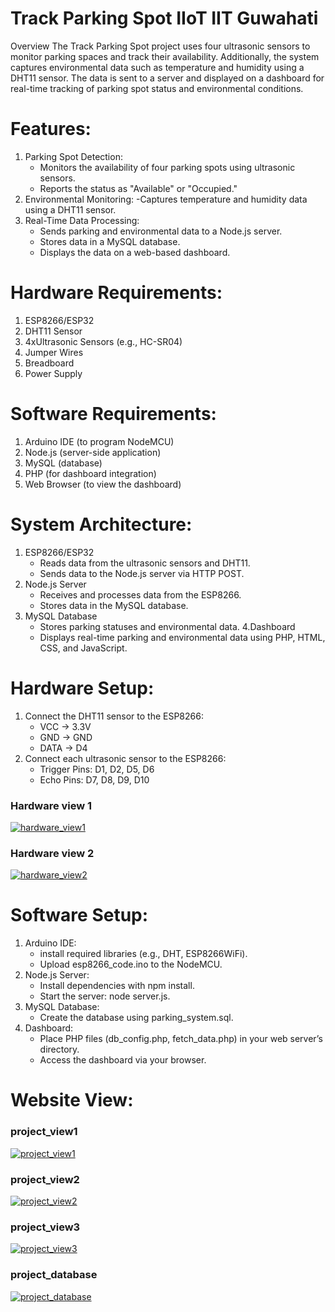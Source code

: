 # Track Parking Spot IIoT IIT Guwahati

Overview The Track Parking Spot project uses four ultrasonic sensors to monitor parking spaces and track their availability. Additionally, the system captures environmental data such as temperature and humidity using a DHT11 sensor. The data is sent to a server and displayed on a dashboard for real-time tracking of parking spot status and environmental conditions.

# Features:
1. Parking Spot Detection:
   - Monitors the availability of four parking spots using ultrasonic sensors.
   - Reports the status as "Available" or "Occupied."
2. Environmental Monitoring:
  -Captures temperature and humidity data using a DHT11 sensor.
3. Real-Time Data Processing:
   - Sends parking and environmental data to a Node.js server.
   - Stores data in a MySQL database.
   - Displays the data on a web-based dashboard.
# Hardware Requirements:
1. ESP8266/ESP32
2. DHT11 Sensor
3. 4xUltrasonic Sensors (e.g., HC-SR04)
4. Jumper Wires
5. Breadboard
6. Power Supply
# Software Requirements:
1. Arduino IDE (to program NodeMCU)
2. Node.js (server-side application)
3. MySQL (database)
4. PHP (for dashboard integration)
5. Web Browser (to view the dashboard)
# System Architecture:
1. ESP8266/ESP32
   - Reads data from the ultrasonic sensors and DHT11.
   - Sends data to the Node.js server via HTTP POST.
2. Node.js Server
   - Receives and processes data from the ESP8266.
   - Stores data in the MySQL database.
3. MySQL Database
   - Stores parking statuses and environmental data.
4.Dashboard
   - Displays real-time parking and environmental data using PHP, HTML, CSS, and JavaScript.
# Hardware Setup:
1. Connect the DHT11 sensor to the ESP8266:
   - VCC -> 3.3V
   - GND -> GND
   - DATA -> D4
2. Connect each ultrasonic sensor to the ESP8266:
   - Trigger Pins: D1, D2, D5, D6
   - Echo Pins: D7, D8, D9, D10
### Hardware view 1

[![hardware_view1](https://github.com/code-with-Jafar/Track-Parking-Spot-IIoT-IIT-Guwahati/blob/main/hardware_view1.jpg)]([link_url](https://github.com))

### Hardware view 2

[![hardware_view2](https://github.com/code-with-Jafar/Track-Parking-Spot-IIoT-IIT-Guwahati/blob/main/hardware_view2.jpg)]([link_url](https://github.com))

# Software Setup:
1. Arduino IDE:
   - install required libraries (e.g., DHT, ESP8266WiFi).
   - Upload esp8266_code.ino to the NodeMCU.
2. Node.js Server:
   - Install dependencies with npm install.
   - Start the server: node server.js.
3. MySQL Database:
   - Create the database using parking_system.sql.
4. Dashboard:
   - Place PHP files (db_config.php, fetch_data.php) in your web server’s directory.
   - Access the dashboard via your browser.
# Website View:
### project_view1

[![project_view1](https://github.com/code-with-Jafar/Track-Parking-Spot-IIOT-IIT-Guwahati/blob/main/project_view1.jpg)]([link_url](https://github.com))

### project_view2

[![project_view2](https://github.com/code-with-Jafar/Track-Parking-Spot-IIOT-IIT-Guwahati/blob/main/project_view2.jpg)]([link_url](https://github.com))

### project_view3

[![project_view3](https://github.com/code-with-Jafar/Track-Parking-Spot-IIOT-IIT-Guwahati/blob/main/project_view3.jpg)]([link_url](https://github.com))

### project_database

[![project_database](https://github.com/code-with-Jafar/Track-Parking-Spot-IIOT-IIT-Guwahati/blob/main/project_database.png)]([link_url](https://github.com))
